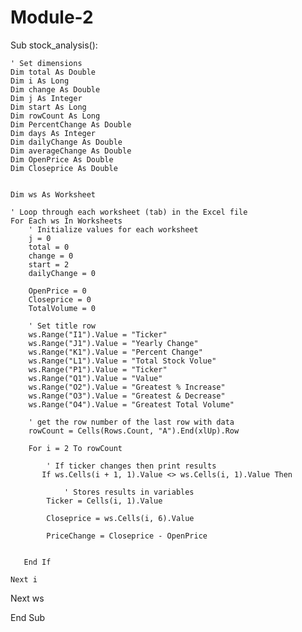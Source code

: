 # Module-2
Sub stock_analysis():

    ' Set dimensions
    Dim total As Double
    Dim i As Long
    Dim change As Double
    Dim j As Integer
    Dim start As Long
    Dim rowCount As Long
    Dim PercentChange As Double
    Dim days As Integer
    Dim dailyChange As Double
    Dim averageChange As Double
    Dim OpenPrice As Double
    Dim Closeprice As Double

    
    Dim ws As Worksheet
    
    ' Loop through each worksheet (tab) in the Excel file
    For Each ws In Worksheets
        ' Initialize values for each worksheet
        j = 0
        total = 0
        change = 0
        start = 2
        dailyChange = 0
        
        OpenPrice = 0
        Closeprice = 0
        TotalVolume = 0

        ' Set title row
        ws.Range("I1").Value = "Ticker"
        ws.Range("J1").Value = "Yearly Change"
        ws.Range("K1").Value = "Percent Change"
        ws.Range("L1").Value = "Total Stock Volue"
        ws.Range("P1").Value = "Ticker"
        ws.Range("Q1").Value = "Value"
        ws.Range("O2").Value = "Greatest % Increase"
        ws.Range("O3").Value = "Greatest & Decrease"
        ws.Range("O4").Value = "Greatest Total Volume"

        ' get the row number of the last row with data
        rowCount = Cells(Rows.Count, "A").End(xlUp).Row

        For i = 2 To rowCount

            ' If ticker changes then print results
           If ws.Cells(i + 1, 1).Value <> ws.Cells(i, 1).Value Then

                ' Stores results in variables
            Ticker = Cells(i, 1).Value
            
            Closeprice = ws.Cells(i, 6).Value
            
            PriceChange = Closeprice - OpenPrice


       End If

    Next i

Next ws

End Sub
